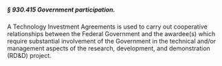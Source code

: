 ##### § 930.415 Government participation. #####

A Technology Investment Agreements is used to carry out cooperative relationships between the Federal Government and the awardee(s) which require substantial involvement of the Government in the technical and/or management aspects of the research, development, and demonstration (RD&D) project.